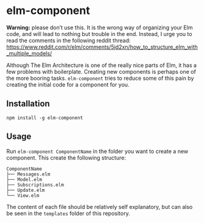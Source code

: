 # elm-component

**Warning:** please don’t use this. It is the wrong way of organizing your Elm
code, and will lead to nothing but trouble in the end. Instead, I urge you to
read the comments in the following reddit thread:
https://www.reddit.com/r/elm/comments/5jd2xn/how_to_structure_elm_with_multiple_models/

Although The Elm Architecture is one of the really nice parts of Elm, it has a
few problems with boilerplate. Creating new components is perhaps one of the
more booring tasks. `elm-component` tries to reduce some of this pain by
creating the initial code for a component for you.

## Installation

`npm install -g elm-component`

## Usage

Run `elm-component ComponentName` in the folder you want to create a new
component. This create the following structure:

```
ComponentName
├── Messages.elm
├── Model.elm
├── Subscriptions.elm
├── Update.elm
└── View.elm
```

The content of each file should be relatively self explanatory, but can
also be seen in the `templates` folder of this repository.
